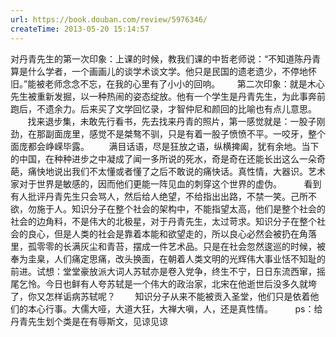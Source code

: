 ```yaml
---
url: https://book.douban.com/review/5976346/
createTime: 2013-05-20 15:14:57
---
```


对丹青先生的第一次印象：上课的时候，教我们课的中哲老师说：“不知道陈丹青算是什么学者，一个画画儿的谈学术谈文学。他只是民国的遗老遗少，不停地怀旧。”能被老师念念不忘，在我的心里有了小小的回响。
      第二次印象：就是木心先生被重新发掘，以一种热闹的姿态绽放。他有一个学生是丹青先生，为此事奔前跑后，不遗余力。后来买了文学回忆录，才智仲尼和颜回的比喻也有点儿意思。
       找来退步集，未敢先行看书，先去找来丹青的照片，第一感觉就是：一股子刚劲，在那副面庞里，感觉不是桀骜不驯，只是有着一股子愤愤不平。一咬牙，整个面庞都会峥嵘毕露。
       满目话语，尽是狂放之语，纵横捭阖，犹有余地。当下的中国，在种种进步之中凝成了闻一多所说的死水，奇是奇在还能长出这么一朵奇葩，痛快地说出我们不太懂或者懂了之后不敢说的痛快话。真性情，大器识。艺术家对于世界是敏感的，因而他们更能一阵见血的刺穿这个世界的虚伪。
        看到有人批评丹青先生只会骂人，然后给人绝望，不给指出出路，不禁一笑。己所不欲，勿施于人。知识分子在整个社会的架构中，不能指望太高，他们是整个社会的社会的边角料，不是伟大的北极星，对于丹青先生，太过苛求。知识分子在整个社会的良心，但是人类的社会是靠着本能和欲望走的，所以良心必然会被扔在角落里，孤零零的长满灰尘和青苔，摆成一件艺术品。只是在社会忽然逡巡的时候，被奉为圭臬，人们痛定思痛，改头换面，在朝着人类文明的光辉伟大事业恬不知耻的前进。试想：堂堂豪放派大词人苏轼亦是卷入党争，终生不宁，日日东流西窜，摇尾乞怜。今日也鲜有人夸苏轼是一个伟大的政治家，北宋在他逝世后没多久就垮了，你又怎样诟病苏轼呢？
       知识分子从来不能被贡入圣堂，他们只是依着他们的本心行事。大儒大哑，大道大狂，大禅大嗔，人，还是真性情。
        ps：给丹青先生划个类是在有辱斯文，见谅见谅
